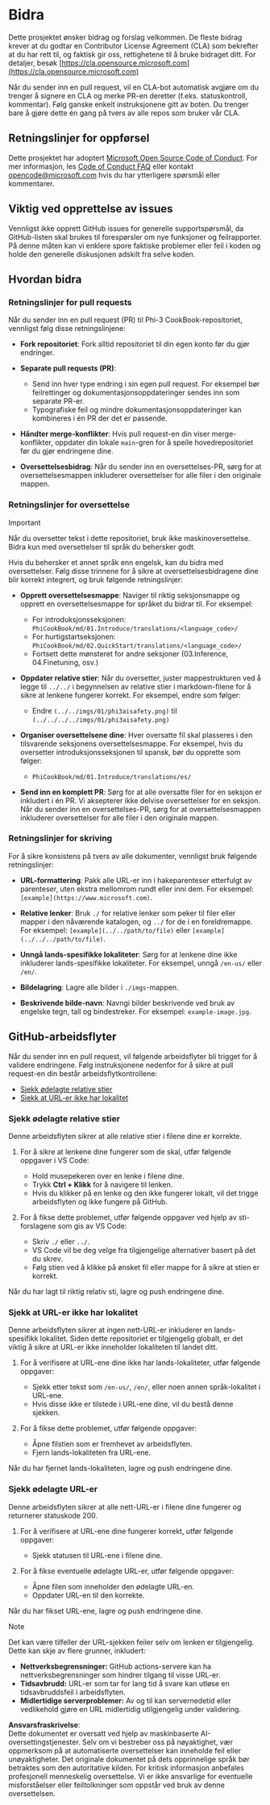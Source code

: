 # Bidra

Dette prosjektet ønsker bidrag og forslag velkommen. De fleste bidrag krever at du godtar en Contributor License Agreement (CLA) som bekrefter at du har rett til, og faktisk gir oss, rettighetene til å bruke bidraget ditt. For detaljer, besøk [https://cla.opensource.microsoft.com](https://cla.opensource.microsoft.com)

Når du sender inn en pull request, vil en CLA-bot automatisk avgjøre om du trenger å signere en CLA og merke PR-en deretter (f.eks. statuskontroll, kommentar). Følg ganske enkelt instruksjonene gitt av boten. Du trenger bare å gjøre dette én gang på tvers av alle repos som bruker vår CLA.

## Retningslinjer for oppførsel

Dette prosjektet har adoptert [Microsoft Open Source Code of Conduct](https://opensource.microsoft.com/codeofconduct/). For mer informasjon, les [Code of Conduct FAQ](https://opensource.microsoft.com/codeofconduct/faq/) eller kontakt [opencode@microsoft.com](mailto:opencode@microsoft.com) hvis du har ytterligere spørsmål eller kommentarer.

## Viktig ved opprettelse av issues

Vennligst ikke opprett GitHub issues for generelle supportspørsmål, da GitHub-listen skal brukes til forespørsler om nye funksjoner og feilrapporter. På denne måten kan vi enklere spore faktiske problemer eller feil i koden og holde den generelle diskusjonen adskilt fra selve koden.

## Hvordan bidra

### Retningslinjer for pull requests

Når du sender inn en pull request (PR) til Phi-3 CookBook-repositoriet, vennligst følg disse retningslinjene:

- **Fork repositoriet**: Fork alltid repositoriet til din egen konto før du gjør endringer.

- **Separate pull requests (PR)**:
  - Send inn hver type endring i sin egen pull request. For eksempel bør feilrettinger og dokumentasjonsoppdateringer sendes inn som separate PR-er.
  - Typografiske feil og mindre dokumentasjonsoppdateringer kan kombineres i én PR der det er passende.

- **Håndter merge-konflikter**: Hvis pull request-en din viser merge-konflikter, oppdater din lokale `main`-gren for å speile hovedrepositoriet før du gjør endringene dine.

- **Oversettelsesbidrag**: Når du sender inn en oversettelses-PR, sørg for at oversettelsesmappen inkluderer oversettelser for alle filer i den originale mappen.

### Retningslinjer for oversettelse

> [!IMPORTANT]
>
> Når du oversetter tekst i dette repositoriet, bruk ikke maskinoversettelse. Bidra kun med oversettelser til språk du behersker godt.

Hvis du behersker et annet språk enn engelsk, kan du bidra med oversettelser. Følg disse trinnene for å sikre at oversettelsesbidragene dine blir korrekt integrert, og bruk følgende retningslinjer:

- **Opprett oversettelsesmappe**: Naviger til riktig seksjonsmappe og opprett en oversettelsesmappe for språket du bidrar til. For eksempel:
  - For introduksjonsseksjonen: `PhiCookBook/md/01.Introduce/translations/<language_code>/`
  - For hurtigstartseksjonen: `PhiCookBook/md/02.QuickStart/translations/<language_code>/`
  - Fortsett dette mønsteret for andre seksjoner (03.Inference, 04.Finetuning, osv.)

- **Oppdater relative stier**: Når du oversetter, juster mappestrukturen ved å legge til `../../` i begynnelsen av relative stier i markdown-filene for å sikre at lenkene fungerer korrekt. For eksempel, endre som følger:
  - Endre `(../../imgs/01/phi3aisafety.png)` til `(../../../../imgs/01/phi3aisafety.png)`

- **Organiser oversettelsene dine**: Hver oversatte fil skal plasseres i den tilsvarende seksjonens oversettelsesmappe. For eksempel, hvis du oversetter introduksjonsseksjonen til spansk, bør du opprette som følger:
  - `PhiCookBook/md/01.Introduce/translations/es/`

- **Send inn en komplett PR**: Sørg for at alle oversatte filer for en seksjon er inkludert i én PR. Vi aksepterer ikke delvise oversettelser for en seksjon. Når du sender inn en oversettelses-PR, sørg for at oversettelsesmappen inkluderer oversettelser for alle filer i den originale mappen.

### Retningslinjer for skriving

For å sikre konsistens på tvers av alle dokumenter, vennligst bruk følgende retningslinjer:

- **URL-formattering**: Pakk alle URL-er inn i hakeparenteser etterfulgt av parenteser, uten ekstra mellomrom rundt eller inni dem. For eksempel: `[example](https://www.microsoft.com)`.

- **Relative lenker**: Bruk `./` for relative lenker som peker til filer eller mapper i den nåværende katalogen, og `../` for de i en foreldremappe. For eksempel: `[example](../../path/to/file)` eller `[example](../../../path/to/file)`.

- **Unngå lands-spesifikke lokaliteter**: Sørg for at lenkene dine ikke inkluderer lands-spesifikke lokaliteter. For eksempel, unngå `/en-us/` eller `/en/`.

- **Bildelagring**: Lagre alle bilder i `./imgs`-mappen.

- **Beskrivende bilde-navn**: Navngi bilder beskrivende ved bruk av engelske tegn, tall og bindestreker. For eksempel: `example-image.jpg`.

## GitHub-arbeidsflyter

Når du sender inn en pull request, vil følgende arbeidsflyter bli trigget for å validere endringene. Følg instruksjonene nedenfor for å sikre at pull request-en din består arbeidsflytkontrollene:

- [Sjekk ødelagte relative stier](../..)
- [Sjekk at URL-er ikke har lokalitet](../..)

### Sjekk ødelagte relative stier

Denne arbeidsflyten sikrer at alle relative stier i filene dine er korrekte.

1. For å sikre at lenkene dine fungerer som de skal, utfør følgende oppgaver i VS Code:
    - Hold musepekeren over en lenke i filene dine.
    - Trykk **Ctrl + Klikk** for å navigere til lenken.
    - Hvis du klikker på en lenke og den ikke fungerer lokalt, vil det trigge arbeidsflyten og ikke fungere på GitHub.

1. For å fikse dette problemet, utfør følgende oppgaver ved hjelp av sti-forslagene som gis av VS Code:
    - Skriv `./` eller `../`.
    - VS Code vil be deg velge fra tilgjengelige alternativer basert på det du skrev.
    - Følg stien ved å klikke på ønsket fil eller mappe for å sikre at stien er korrekt.

Når du har lagt til riktig relativ sti, lagre og push endringene dine.

### Sjekk at URL-er ikke har lokalitet

Denne arbeidsflyten sikrer at ingen nett-URL-er inkluderer en lands-spesifikk lokalitet. Siden dette repositoriet er tilgjengelig globalt, er det viktig å sikre at URL-er ikke inneholder lokaliteten til landet ditt.

1. For å verifisere at URL-ene dine ikke har lands-lokaliteter, utfør følgende oppgaver:

    - Sjekk etter tekst som `/en-us/`, `/en/`, eller noen annen språk-lokalitet i URL-ene.
    - Hvis disse ikke er tilstede i URL-ene dine, vil du bestå denne sjekken.

1. For å fikse dette problemet, utfør følgende oppgaver:
    - Åpne filstien som er fremhevet av arbeidsflyten.
    - Fjern lands-lokaliteten fra URL-ene.

Når du har fjernet lands-lokaliteten, lagre og push endringene dine.

### Sjekk ødelagte URL-er

Denne arbeidsflyten sikrer at alle nett-URL-er i filene dine fungerer og returnerer statuskode 200.

1. For å verifisere at URL-ene dine fungerer korrekt, utfør følgende oppgaver:
    - Sjekk statusen til URL-ene i filene dine.

2. For å fikse eventuelle ødelagte URL-er, utfør følgende oppgaver:
    - Åpne filen som inneholder den ødelagte URL-en.
    - Oppdater URL-en til den korrekte.

Når du har fikset URL-ene, lagre og push endringene dine.

> [!NOTE]
>
> Det kan være tilfeller der URL-sjekken feiler selv om lenken er tilgjengelig. Dette kan skje av flere grunner, inkludert:
>
> - **Nettverksbegrensninger:** GitHub actions-servere kan ha nettverksbegrensninger som hindrer tilgang til visse URL-er.
> - **Tidsavbrudd:** URL-er som tar for lang tid å svare kan utløse en tidsavbruddsfeil i arbeidsflyten.
> - **Midlertidige serverproblemer:** Av og til kan servernedetid eller vedlikehold gjøre en URL midlertidig utilgjengelig under validering.

**Ansvarsfraskrivelse**:  
Dette dokumentet er oversatt ved hjelp av maskinbaserte AI-oversettingstjenester. Selv om vi bestreber oss på nøyaktighet, vær oppmerksom på at automatiserte oversettelser kan inneholde feil eller unøyaktigheter. Det originale dokumentet på dets opprinnelige språk bør betraktes som den autoritative kilden. For kritisk informasjon anbefales profesjonell menneskelig oversettelse. Vi er ikke ansvarlige for eventuelle misforståelser eller feiltolkninger som oppstår ved bruk av denne oversettelsen.
